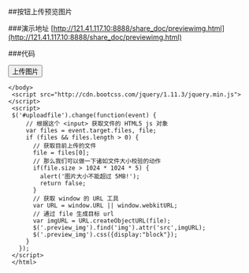 ##按钮上传预览图片

###演示地址
[http://121.41.117.10:8888/share_doc/previewimg.html](http://121.41.117.10:8888/share_doc/previewimg.html)

###代码
	<!DOCTYPE html>
	<html lang="zh-CN" ng-app="app">
	<head>
	<meta charset="utf-8">
	<meta http-equiv="X-UA-Compatible" content="IE=edge">
	<meta name="viewport" content="width=device-width, initial-scale=1">
	<!-- 上述3个meta标签*必须*放在最前面，任何其他内容都*必须*跟随其后！ -->
	<title>Bootstrap 101 Template</title>
	<link href="../css/bootstrap.min.css" rel="stylesheet">
	</head>
	<body>
	    <div>
	        <input type="file" id="uploadfile"  style="display:none;">
	       <button class="btn btn-success" onclick="uploadfile.click()">上传图片</button>
	   </div>
	   <div class="preview_img" style="display:none;">
	       <img src="#" />
	   </div>
	
	</body>
	 <script src="http://cdn.bootcss.com/jquery/1.11.3/jquery.min.js"></script>
	 <script>
	 $('#uploadfile').change(function(event) {
	     // 根据这个 <input> 获取文件的 HTML5 js 对象
	     var files = event.target.files, file;        
	     if (files && files.length > 0) {
	       // 获取目前上传的文件
	       file = files[0];
	       // 那么我们可以做一下诸如文件大小校验的动作
	       if(file.size > 1024 * 1024 * 5) {
	         alert('图片大小不能超过 5MB!');
	         return false;
	       }
	       // 获取 window 的 URL 工具
	       var URL = window.URL || window.webkitURL;
	       // 通过 file 生成目标 url
	       var imgURL = URL.createObjectURL(file);
	       $('.preview_img').find('img').attr('src',imgURL);
	       $('.preview_img').css({display:"block"});
	     }
	   });
	 </script>
	 </html>